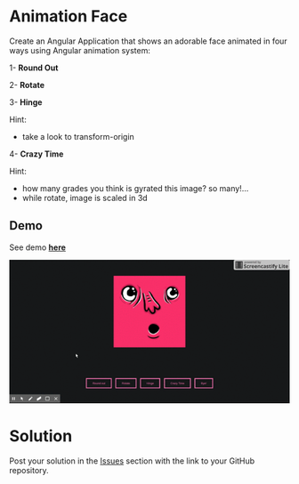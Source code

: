 # Animation Face

Create an Angular Application that shows an adorable face animated
in four ways using Angular animation system:

1- **Round Out** 

2- **Rotate** 

3- **Hinge** 

 Hint:
 - take a look to  transform-origin

4- **Crazy Time** 

 Hint: 
- how many grades you think is gyrated this image? so many!... 
- while rotate, image is scaled in 3d
 


## Demo

See demo **[here](https://ltciro.github.io/face-animation/)**

![Demo](demo.gif)

# Solution

Post your solution in the [Issues](https://github.com/angular-medellin/challenges/issues) section with the link to your GitHub repository.
